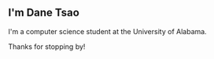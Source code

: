 I'm Dane Tsao
-------------

I'm a computer science student at the University of Alabama.

Thanks for stopping by!

